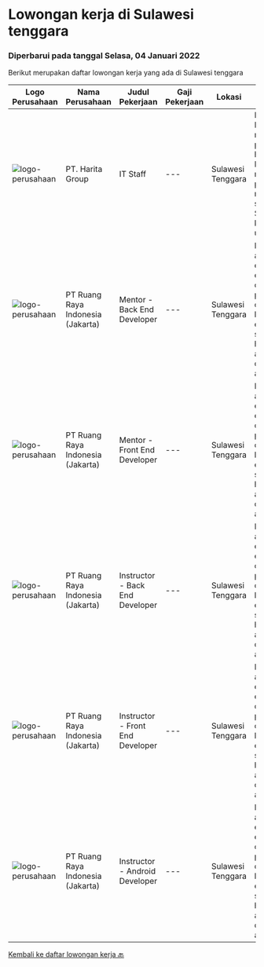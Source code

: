 
  # Lowongan kerja di Sulawesi tenggara

  ### Diperbarui pada tanggal Selasa, 04 Januari 2022

  Berikut merupakan daftar lowongan kerja yang ada di Sulawesi tenggara

  |Logo Perusahaan | Nama Perusahaan | Judul Pekerjaan | Gaji Pekerjaan | Lokasi | Deskripsi | Tanggal diunggah | Pranala |
  | -------------- | --------------- | --------------- | --------- | --------- | -------------- | ------- | ----------- |
  |![logo-perusahaan](https://image-service-cdn.seek.com.au/0e5eef6d2e8a37f780b33d25c761de42e1a8df49/ee4dce1061f3f616224767ad58cb2fc751b8d2dc)|PT. Harita Group|IT Staff|---|Sulawesi Tenggara|Kualifikasi: Mampu menyelesaikan permasalahan hardware Mampu menyelesaikan permasalahan network dan system admin Support kebutuhan user di site...|Senin, 20 Desember 2021|https://www.jobstreet.co.id/id/job/it-staff-3727497?token=0~6c7d3af9-d759-4fec-ace9-d5aab881aee5&sectionRank=1&jobId=jobstreet-id-job-3727497|
|![logo-perusahaan](https://image-service-cdn.seek.com.au/7eee59ea5934120f389dd02961ddcb6b62946481/ee4dce1061f3f616224767ad58cb2fc751b8d2dc)|PT Ruang Raya Indonesia (Jakarta)|Mentor - Back End Developer|---|Sulawesi Tenggara|Ruangguru is a tech-enabled education company that provides a one-stop learning experience for students to have better access to quality content and...|Selasa, 28 Desember 2021|https://www.jobstreet.co.id/id/job/mentor-back-end-developer-1030053009?token=0~6c7d3af9-d759-4fec-ace9-d5aab881aee5&sectionRank=2&jobId=jobstreet-id-job-1030053009|
|![logo-perusahaan](https://image-service-cdn.seek.com.au/7eee59ea5934120f389dd02961ddcb6b62946481/ee4dce1061f3f616224767ad58cb2fc751b8d2dc)|PT Ruang Raya Indonesia (Jakarta)|Mentor - Front End Developer|---|Sulawesi Tenggara|Ruangguru is a tech-enabled education company that provides a one-stop learning experience for students to have better access to quality content and...|Selasa, 28 Desember 2021|https://www.jobstreet.co.id/id/job/mentor-front-end-developer-1030052998?token=0~6c7d3af9-d759-4fec-ace9-d5aab881aee5&sectionRank=3&jobId=jobstreet-id-job-1030052998|
|![logo-perusahaan](https://image-service-cdn.seek.com.au/7eee59ea5934120f389dd02961ddcb6b62946481/ee4dce1061f3f616224767ad58cb2fc751b8d2dc)|PT Ruang Raya Indonesia (Jakarta)|Instructor - Back End Developer|---|Sulawesi Tenggara|Ruangguru is a tech-enabled education company that provides a one-stop learning experience for students to have better access to quality content and...|Jumat, 17 Desember 2021|https://www.jobstreet.co.id/id/job/instructor-back-end-developer-1029875506?token=0~6c7d3af9-d759-4fec-ace9-d5aab881aee5&sectionRank=4&jobId=jobstreet-id-job-1029875506|
|![logo-perusahaan](https://image-service-cdn.seek.com.au/7eee59ea5934120f389dd02961ddcb6b62946481/ee4dce1061f3f616224767ad58cb2fc751b8d2dc)|PT Ruang Raya Indonesia (Jakarta)|Instructor - Front End Developer|---|Sulawesi Tenggara|Ruangguru is a tech-enabled education company that provides a one-stop learning experience for students to have better access to quality content and...|Jumat, 17 Desember 2021|https://www.jobstreet.co.id/id/job/instructor-front-end-developer-1029875504?token=0~6c7d3af9-d759-4fec-ace9-d5aab881aee5&sectionRank=5&jobId=jobstreet-id-job-1029875504|
|![logo-perusahaan](https://image-service-cdn.seek.com.au/7eee59ea5934120f389dd02961ddcb6b62946481/ee4dce1061f3f616224767ad58cb2fc751b8d2dc)|PT Ruang Raya Indonesia (Jakarta)|Instructor - Android Developer|---|Sulawesi Tenggara|Ruangguru is a tech-enabled education company that provides a one-stop learning experience for students to have better access to quality content and...|Jumat, 17 Desember 2021|https://www.jobstreet.co.id/id/job/instructor-android-developer-1029875503?token=0~6c7d3af9-d759-4fec-ace9-d5aab881aee5&sectionRank=6&jobId=jobstreet-id-job-1029875503|


  [Kembali ke daftar lowongan kerja 🔙](../README.md#daftar-lowongan-kerja)
  